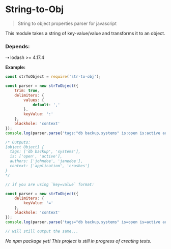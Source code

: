 # String-to-Obj

> String to object properties parser for javascript

This module takes a string of key-value/value and transforms it to an object.

### Depends:

⇢ lodash >= 4.17.4


**Example:**

```js
const strToObject = require('str-to-obj');

const parser = new strToObject({
    trim: true,
    delimiters: {
        values: {
            default: ','
        },
        keyValue: ':'
    },
    blackhole: 'context'
});
console.log(parser.parse('tags:"db backup,systems" is:open is:active authors:johndoe,janedoe application crashes'));

/* Outputs:
[object Object] { 
  tags: ['db backup', 'systems'],
  is: ['open', 'active'],
  authors: ['johndoe', 'janedoe'],
  context: ['application', 'crashes']
}
*/

// if you are using `key=value` format:

const parser = new strToObject({
    delimiters: {
        keyValue: '='
    },
    blackhole: 'context'
});
console.log(parser.parse('tags="db backup,systems" is=open is=active authors=johndoe,janedoe application crashes'));

// will still output the same...
```

*No npm package yet! This project is still in progress of creating tests.*
